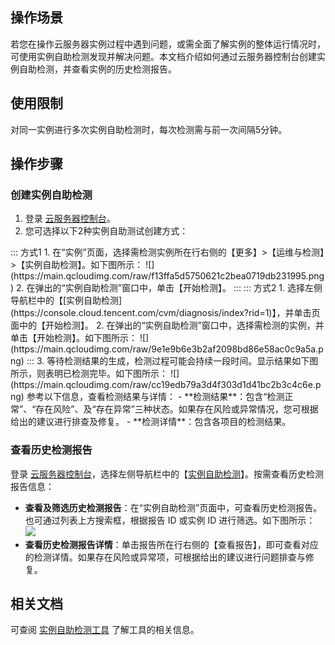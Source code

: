 ## 操作场景
若您在操作云服务器实例过程中遇到问题，或需全面了解实例的整体运行情况时，可使用实例自助检测发现并解决问题。本文档介绍如何通过云服务器控制台创建实例自助检测，并查看实例的历史检测报告。

## 使用限制
对同一实例进行多次实例自助检测时，每次检测需与前一次间隔5分钟。

## 操作步骤

### 创建实例自助检测
1. 登录 [云服务器控制台](https://console.cloud.tencent.com/cvm/instance/index?rid=1)。
2. 您可选择以下2种实例自助测试创建方式：
<dx-tabs>
::: 方式1
1. 在“实例”页面，选择需检测实例所在行右侧的【更多】>【运维与检测】>【实例自助检测】。如下图所示：
![](https://main.qcloudimg.com/raw/f13ffa5d5750621c2bea0719db231995.png)
2. 在弹出的“实例自助检测”窗口中，单击【开始检测】。
:::
::: 方式2
1. 选择左侧导航栏中的【[实例自助检测](https://console.cloud.tencent.com/cvm/diagnosis/index?rid=1)】，并单击页面中的【开始检测】。
2. 在弹出的“实例自助检测”窗口中，选择需检测的实例，并单击【开始检测】。如下图所示：
![](https://main.qcloudimg.com/raw/9e1e9b6e3b2af2098bd86e58ac0c9a5a.png)
:::
</dx-tabs>
3. 等待检测结果的生成，检测过程可能会持续一段时间。显示结果如下图所示，则表明已检测完毕。如下图所示：
![](https://main.qcloudimg.com/raw/cc19edb79a3d4f303d1d41bc2b3c4c6e.png)
参考以下信息，查看检测结果与详情：
 - **检测结果**：包含“检测正常”、“存在风险”、及“存在异常”三种状态。如果存在风险或异常情况，您可根据给出的建议进行排查及修复。
 - **检测详情**：包含各项目的检测结果。

### 查看历史检测报告
登录 [云服务器控制台](https://console.cloud.tencent.com/cvm/instance/index?rid=1)，选择左侧导航栏中的【[实例自助检测](https://console.cloud.tencent.com/cvm/diagnosis/)】。按需查看历史检测报告信息：
- **查看及筛选历史检测报告**：在“实例自助检测”页面中，可查看历史检测报告。也可通过列表上方搜索框，根据报告 ID 或实例 ID 进行筛选。如下图所示：
![](https://main.qcloudimg.com/raw/0d285c7a08c1ed41b4a5587002b45b50.png)
- **查看历史检测报告详情**：单击报告所在行右侧的【查看报告】，即可查看对应的检测详情。如果存在风险或异常项，可根据给出的建议进行问题排查与修复。

## 相关文档
可查阅 [实例自助检测工具](https://cloud.tencent.com/document/product/213/56784) 了解工具的相关信息。
